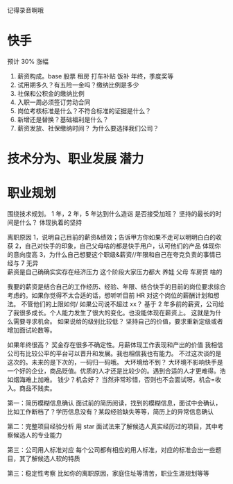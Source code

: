 记得录音啊哦

# 快手

预计 30% 涨幅

1. 薪资构成。base 股票 租房 打车补贴 饭补 年终，季度奖等
2. 试用期多久？有五险一金吗？缴纳比例是多少
3. 社保和公积金的缴纳比例
4. 入职一周必须签订劳动合同
5. 岗位考核标准是什么？不符合标准的证据是什么？
6. 新增还是替换？基础福利是什么？
7. 薪资发放、社保缴纳时间？
   为什么要选择我们公司？

# 技术分为、职业发展 潜力

# 职业规划

围绕技术规划。
1 年，2 年，5 年达到什么造诣
是否接受加班？
坚持的最长的时间是什么？
体现执着的坚持

离职原因
1，说明自己目前的薪资&绩效；告诉甲方你如果不走可以明明白白的收获
2，自己对快手的印象，自己父母啥的都是快手用户，认可他们的产品 体现你的意向度高
3，为什么自己想要这个职级&薪资//年限和自己在夸克负责的事情已经与 7 无异  
薪资是自己确确实实存在经济压力 这个阶段大家压力都大 养娃 父母 车房贷 啥的

我要的薪资是结合自己的工作经历、经验、年限、结合快手的目前的岗位要求综合考虑的。如果你觉得不太合适的话，想听听目前 HR 对这个岗位的薪酬计划和想法。
不管他们的上限如何/
如果公司说不超过 xx？
基于 2 年多前的薪资，公司给了我很多成长。个人能力发生了很大的变化。也没能体现在薪资上。
这就是为什么需要寻求机会。
如果说给的级别比较低？
坚持自己的价值，要求重新定级或者增加面试轮数等。

如果年终很高？
奖金存在很多不确定性。月薪体现工作表现和产出的价值
我相信公司有比较公平的平台可以晋升和发展。我也相信我也有能力。
不过这次谈的是这次的。未来的是下次的，一码归一码哦。
大环境给不到？
大环境不影响快手是一个好的企业，商品贬值。优质的人才还是比较少的。遇到合适的人才更难得。浩如烟海难上加难。
钱少？机会好？
当然非常珍惜，否则也不会面试呀。机会=收入。商品不贱卖。

第一：简历模糊信息确认
面试前的简历阅读，找到的模糊信息，面试中会确认，比如工作断档了？学历信息没有？某段经验缺失等等，简历上的异常信息确认

第二：完整项目经验分析
用 star 面试法来了解候选人真实经历过的项目，其中考察候选人的专业能力

第三：公司用人标准对应
每个公司都有相应的用人标准，对应的标准会出一些题目，其了解候选人软的特质

第三：稳定性考察
比如你的离职原因，家庭住址等清苦，职业生涯规划等等
